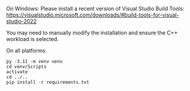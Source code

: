 On Windows: Please install a recent version of Visual Studio Build Tools: https://visualstudio.microsoft.com/downloads/#build-tools-for-visual-studio-2022

You may need to manually modify the installation and ensure the C++ workload is selected.

On all platforms:

```
py -3.11 -m venv venv
cd venv/Scripts
activate
cd ../..
pip install -r requirements.txt
```
